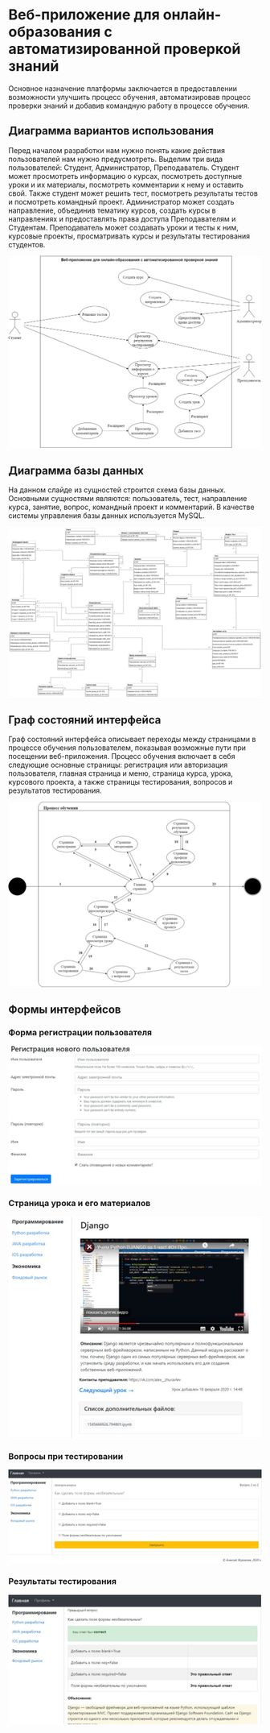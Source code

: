 # Веб-приложение для онлайн-образования с автоматизированной проверкой знаний
Основное назначение платформы заключается в предоставлении возможности улучшить
процесс обучения, автоматизировав процесс проверки знаний и добавив командную работу в
процессе обучения. 

## Диаграмма вариантов использования
Перед началом разработки нам нужно понять какие действия пользователей нам нужно предусмотреть. Выделим три вида пользователей: Студент,
Администратор, Преподаватель. Студент может просмотреть информацию о
курсах, посмотреть доступные уроки и их материалы, посмотреть комментарии к нему и оставить свой. Также студент может решить тест, посмотреть
результаты тестов и посмотреть командный проект. Администратор может создать направление, объединив тематику курсов, создать курсы в направлениях
и предоставлять права доступа Преподавателям и Студентам. Преподаватель
может создавать уроки и тесты к ним, курсовые проекты, просматривать курсы
и результаты тестирования студентов. 

![Диаграмма вариантов использования](https://github.com/Afsent/education-platform/blob/master/schemas/Диаграмма%20вариантов%20использования.jpg)

## Диаграмма базы данных
На данном слайде из сущностей строится схема базы данных. Основными сущностями являются: пользователь, тест, направление курса, занятие,
вопрос, командный проект и комментарий. В качестве системы управления
базы данных используется MySQL.

![Диаграмма базы данных](https://github.com/Afsent/education-platform/blob/master/schemas/%D0%A1%D1%85%D0%B5%D0%BC%D0%B0%20%D0%B1%D0%B0%D0%B7%D1%8B%20%D0%B4%D0%B0%D0%BD%D0%BD%D1%8B%D1%85.png)

## Граф состояний интерфейса 
Граф состояний интерфейса описывает переходы между страницами в
процессе обучения пользователем, показывая возможные пути при посещении
веб-приложения. Процесс обучения включает в себя следующие основные
страницы: регистрация или авторизация пользователя, главная страница и
меню, страница курса, урока, курсового проекта, а также страницы тестирования, вопросов и результатов тестирования. 

![Граф состояний интерфейса](https://github.com/Afsent/education-platform/blob/master/schemas/%D0%93%D1%80%D0%B0%D1%84%20%D1%81%D0%BE%D1%81%D1%82%D0%BE%D1%8F%D0%BD%D0%B8%D0%B9%20%D0%B8%D0%BD%D1%82%D0%B5%D1%80%D1%84%D0%B5%D0%B9%D1%81%D0%B0.jpg)

## Формы интерфейсов

### Форма регистрации пользователя
![Форма регистрации пользователя](https://github.com/Afsent/education-platform/blob/master/schemas/1.jpg)
### Страница урока и его материалов
![Страница урока и его материалов](https://github.com/Afsent/education-platform/blob/master/schemas/2.jpg)
### Вопросы при тестировании 
![Вопросы при тестировании](https://github.com/Afsent/education-platform/blob/master/schemas/3.jpg)
### Результаты тестирования 
![Результаты тестирования](https://github.com/Afsent/education-platform/blob/master/schemas/4.jpg)
